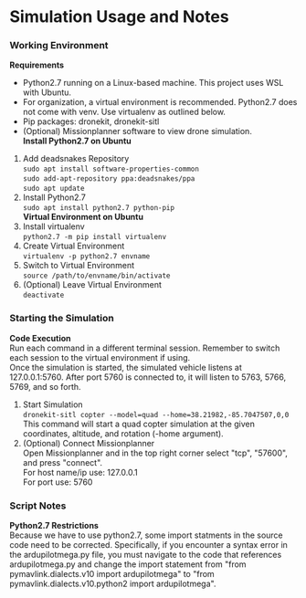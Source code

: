 # Simulation Usage and Notes  
### Working Environment  
**Requirements**  
- Python2.7 running on a Linux-based machine. This project uses WSL with Ubuntu.  
- For organization, a virtual environment is recommended. Python2.7 does not come with venv. Use virtualenv as outlined below.  
- Pip packages: dronekit, dronekit-sitl  
- (Optional) Missionplanner software to view drone simulation.  
**Install Python2.7 on Ubuntu**  
1. Add deadsnakes Repository  
    `sudo apt install software-properties-common`  
    `sudo add-apt-repository ppa:deadsnakes/ppa`  
    `sudo apt update`  
2. Install Python2.7  
    `sudo apt install python2.7 python-pip`  
**Virtual Environment on Ubuntu**  
1. Install virtualenv  
    `python2.7 -m pip install virtualenv`  
2. Create Virtual Environment  
    `virtualenv -p python2.7 envname`  
3. Switch to Virtual Environment  
    `source /path/to/envname/bin/activate`  
4. (Optional) Leave Virtual Environment  
    `deactivate`  
### Starting the Simulation  
**Code Execution**  
Run each command in a different terminal session. Remember to switch each session to the virtual environment if using.  
Once the simulation is started, the simulated vehicle listens at 127.0.0.1:5760. After port 5760 is connected to, it will listen to 5763, 5766, 5769, and so forth.  
1. Start Simulation  
    `dronekit-sitl copter --model=quad --home=38.21982,-85.7047507,0,0`  
    This command will start a quad copter simulation at the given coordinates, altitude, and rotation (-home argument).  
2. (Optional) Connect Missionplanner  
    Open Missionplanner and in the top right corner select "tcp", "57600", and press "connect".  
    For host name/ip use: 127.0.0.1  
    For port use: 5760  
### Script Notes  
**Python2.7 Restrictions**  
Because we have to use python2.7, some import statments in the source code need to be corrected. Specifically, if you encounter a syntax error in the ardupilotmega.py file, you must navigate to the code that references ardupilotmega.py and change the import statement from "from pymavlink.dialects.v10 import ardupilotmega" to "from pymavlink.dialects.v10.python2 import ardupilotmega".  
    
